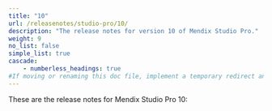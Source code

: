```yaml
---
title: "10"
url: /releasenotes/studio-pro/10/
description: "The release notes for version 10 of Mendix Studio Pro."
weight: 9
no_list: false
simple_list: true
cascade:
    - numberless_headings: true
#If moving or renaming this doc file, implement a temporary redirect and let the respective team know they should update the URL in the product. See Mapping to Products for more details.
---
```


These are the release notes for Mendix Studio Pro 10:
